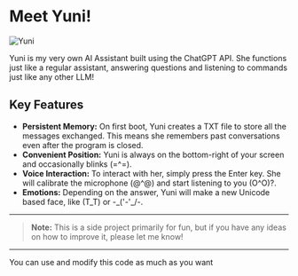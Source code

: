 # Meet Yuni!

![Yuni](https://imgur.com/l5BbPAZ.png)

Yuni is my very own AI Assistant built using the ChatGPT API. She functions just like a regular assistant, answering questions and listening to commands just like any other LLM!

## Key Features

- **Persistent Memory:** On first boot, Yuni creates a TXT file to store all the messages exchanged. This means she remembers past conversations even after the program is closed.
- **Convenient Position:** Yuni is always on the bottom-right of your screen and occasionally blinks (=^=).
- **Voice Interaction:** To interact with her, simply press the Enter key. She will calibrate the microphone (@^@) and start listening to you (O^O)?.
- **Emotions:** Depending on the answer, Yuni will make a new Unicode based face, like (T_T) or -\_('-'_/-.

---



> **Note:** This is a side project primarily for fun, but if you have any ideas on how to improve it, please let me know!



---

You can use and modify this code as much as you want
